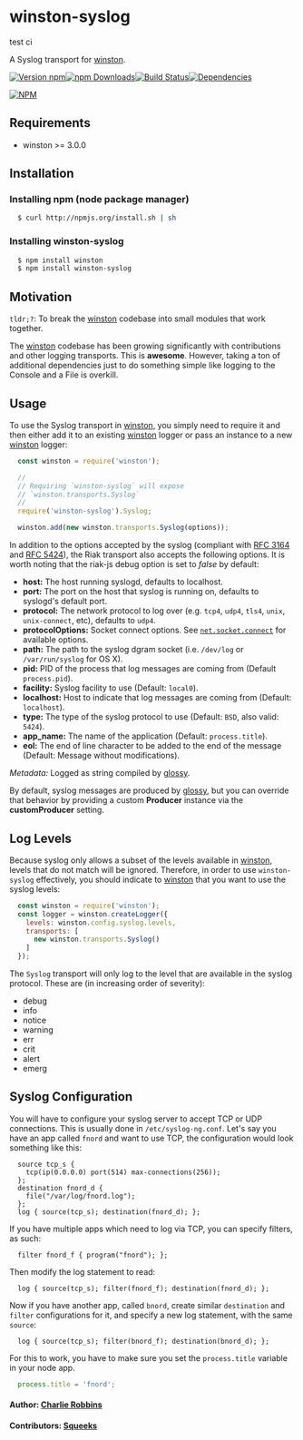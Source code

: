 # winston-syslog

test ci

A Syslog transport for [winston][0].

[![Version npm](https://img.shields.io/npm/v/winston-syslog.svg?style=flat-square)](https://www.npmjs.com/package/winston-syslog)[![npm
Downloads](https://img.shields.io/npm/dm/winston-syslog.svg?style=flat-square)](https://npmcharts.com/compare/winston-syslog?minimal=true)[![Build
Status](https://img.shields.io/travis/winstonjs/winston-syslog/master.svg?style=flat-square)](https://travis-ci.org/winstonjs/winston-syslog)[![Dependencies](https://img.shields.io/david/winstonjs/winston-syslog.svg?style=flat-square)](https://david-dm.org/winstonjs/winston-syslog)

[![NPM](https://nodei.co/npm/winston-syslog.png?downloads=true&downloadRank=true)](https://nodei.co/npm/winston-syslog/)

## Requirements

* winston >= 3.0.0

## Installation

### Installing npm (node package manager)

``` bash
  $ curl http://npmjs.org/install.sh | sh
```

### Installing winston-syslog

``` bash
  $ npm install winston
  $ npm install winston-syslog
```

## Motivation
`tldr;?`: To break the [winston][0] codebase into small modules that work together.

The [winston][0] codebase has been growing significantly with contributions and other logging transports. This is **awesome**. However, taking a ton of additional dependencies just to do something simple like logging to the Console and a File is overkill.

## Usage
To use the Syslog transport in [winston][0], you simply need to require it and then either add it to an existing [winston][0] logger or pass an instance to a new [winston][0] logger:

``` js
  const winston = require('winston');

  //
  // Requiring `winston-syslog` will expose
  // `winston.transports.Syslog`
  //
  require('winston-syslog').Syslog;

  winston.add(new winston.transports.Syslog(options));
```

In addition to the options accepted by the syslog (compliant with [RFC 3164][1] and [RFC 5424][2]), the Riak transport also accepts the following options. It is worth noting that the riak-js debug option is set to *false* by default:

* __host:__ The host running syslogd, defaults to localhost.
* __port:__ The port on the host that syslog is running on, defaults to syslogd's default port.
* __protocol:__ The network protocol to log over (e.g. `tcp4`, `udp4`, `tls4`, `unix`, `unix-connect`, etc), defaults to `udp4`.
* __protocolOptions:__ Socket connect options. See [`net.socket.connect`](https://nodejs.org/api/net.html#net_socket_connect_options_connectlistener) for available options.
* __path:__ The path to the syslog dgram socket (i.e. `/dev/log` or `/var/run/syslog` for OS X).
* __pid:__ PID of the process that log messages are coming from (Default `process.pid`).
* __facility:__ Syslog facility to use (Default: `local0`).
* __localhost:__ Host to indicate that log messages are coming from (Default: `localhost`).
* __type:__ The type of the syslog protocol to use (Default: `BSD`, also valid: `5424`).
* __app_name:__ The name of the application (Default: `process.title`).
* __eol:__ The end of line character to be added to the end of the message (Default: Message without modifications).

*Metadata:* Logged as string compiled by [glossy][3].

By default, syslog messages are produced by [glossy][3], but you can override that behavior by providing a
custom **Producer** instance via the **customProducer** setting.

## Log Levels
Because syslog only allows a subset of the levels available in [winston][0], levels that do not match will be ignored. Therefore, in order to use `winston-syslog` effectively, you should indicate to [winston][0] that you want to use the syslog levels:

``` js
  const winston = require('winston');
  const logger = winston.createLogger({
    levels: winston.config.syslog.levels,
    transports: [
      new winston.transports.Syslog()
    ]
  });
```

The `Syslog` transport will only log to the level that are available in the syslog protocol. These are (in increasing order of severity):

* debug
* info
* notice
* warning
* err
* crit
* alert
* emerg

## Syslog Configuration

You will have to configure your syslog server to accept TCP or UDP connections.
This is usually done in `/etc/syslog-ng.conf`. Let's say you have an app called `fnord`
and want to use TCP, the configuration would look something like this:

```
  source tcp_s {
    tcp(ip(0.0.0.0) port(514) max-connections(256));
  };
  destination fnord_d {
    file("/var/log/fnord.log");
  };
  log { source(tcp_s); destination(fnord_d); };
```

If you have multiple apps which need to log via TCP, you can specify filters, as such:

```
  filter fnord_f { program("fnord"); };
```

Then modify the log statement to read:

```
  log { source(tcp_s); filter(fnord_f); destination(fnord_d); };
```

Now if you have another app, called `bnord`, create similar `destination` and `filter` configurations for it, and specify a new log statement, with the same `source`:

```
  log { source(tcp_s); filter(bnord_f); destination(bnord_d); };
```

For this to work, you have to make sure you set the `process.title` variable in your node app.

``` js
  process.title = 'fnord';
```

#### Author: [Charlie Robbins](http://blog.nodejitsu.com)
#### Contributors: [Squeeks](https://github.com/squeeks)

[0]: https://github.com/indexzero/winston
[1]: http://www.ietf.org/rfc/rfc3164.txt
[2]: http://tools.ietf.org/html/rfc5424
[3]: https://github.com/squeeks/glossy
